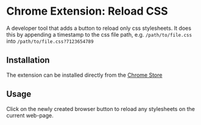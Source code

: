 Chrome Extension: Reload CSS
====================================================

A developer tool that adds a button to reload only css stylesheets. It does this by appending a timestamp to the css file path, e.g. `/path/to/file.css` into `/path/to/file.css?7123654789`

## Installation

The extension can be installed directly from the <a href="https://chrome.google.com/webstore/detail/reload-css/ojbbeapndipcgcjgmlelgbgmmalhjkef">Chrome Store</a>

## Usage

Click on the newly created browser button to reload any stylesheets on the current web-page.